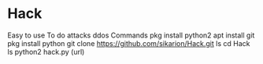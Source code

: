 # Hack
Easy to use 
To do attacks ddos
Commands
pkg install python2
apt install git
pkg install python
git clone https://github.com/sikarion/Hack.git
ls
cd Hack
ls
python2 hack.py (url)

